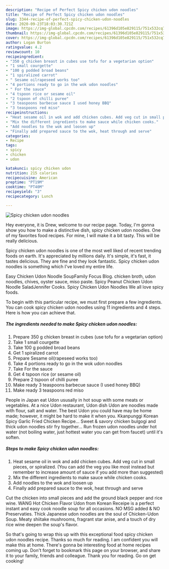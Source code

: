 ```yaml
---
description: "Recipe of Perfect Spicy chicken udon noodles"
title: "Recipe of Perfect Spicy chicken udon noodles"
slug: 3344-recipe-of-perfect-spicy-chicken-udon-noodles
date: 2020-09-23T18:03:30.721Z
image: https://img-global.cpcdn.com/recipes/61396d105e829115/751x532cq70/spicy-chicken-udon-noodles-recipe-main-photo.jpg
thumbnail: https://img-global.cpcdn.com/recipes/61396d105e829115/751x532cq70/spicy-chicken-udon-noodles-recipe-main-photo.jpg
cover: https://img-global.cpcdn.com/recipes/61396d105e829115/751x532cq70/spicy-chicken-udon-noodles-recipe-main-photo.jpg
author: Logan Burton
ratingvalue: 4.2
reviewcount: 10
recipeingredient:
- "350 g chicken breast in cubes use tofu for a vegetarian option"
- "1 small courgette"
- "100 g podded broad beans"
- "1 spiralized carrot"
- " Sesame oilrapeseed works too"
- "4 portions ready to go in the wok udon noodles"
- " For the sauce"
- "4 tspoon rice or sesame oil"
- "2 tspoon of chilli puree"
- "3 teaspoons barbecue sauce I used honey BBQ"
- "3 teaspoons red miso"
recipeinstructions:
- "Heat sesame oil in wok and add chicken cubes. Add veg cut in small pieces, or spiralized. (You can add the veg you like most instead but remember to increase amount of sauce if you add more than suggested)"
- "Mix the different ingredients to make sauce while chicken cooks."
- "Add noodles to the wok and loosen up"
- "Finally add prepared sauce to the wok, heat through and serve"
categories:
- Recipe
tags:
- spicy
- chicken
- udon

katakunci: spicy chicken udon 
nutrition: 215 calories
recipecuisine: American
preptime: "PT19M"
cooktime: "PT40M"
recipeyield: "3"
recipecategory: Lunch

---
```



![Spicy chicken udon noodles](https://img-global.cpcdn.com/recipes/61396d105e829115/751x532cq70/spicy-chicken-udon-noodles-recipe-main-photo.jpg)

Hey everyone, it is Drew, welcome to our recipe page. Today, I'm gonna show you how to make a distinctive dish, spicy chicken udon noodles. One of my favorites food recipes. For mine, I will make it a bit tasty. This will be really delicious.

Spicy chicken udon noodles is one of the most well liked of recent trending foods on earth. It's appreciated by millions daily. It's simple, it's fast, it tastes delicious. They are fine and they look fantastic. Spicy chicken udon noodles is something which I've loved my entire life.

Easy Chicken Udon Noodle SoupFamily Focus Blog. chicken broth, udon noodles, chives, oyster sauce, miso paste. Spicy Peanut Chicken Udon Noodle SaladJennifer Cooks. Spicy Chicken Udon Noodles We all love spicy foods.


To begin with this particular recipe, we must first prepare a few ingredients. You can cook spicy chicken udon noodles using 11 ingredients and 4 steps. Here is how you can achieve that.

<!--inarticleads1-->

##### The ingredients needed to make Spicy chicken udon noodles:

1. Prepare 350 g chicken breast in cubes (use tofu for a vegetarian option)
1. Take 1 small courgette
1. Take 100 g podded broad beans
1. Get 1 spiralized carrot
1. Prepare  Sesame oil(rapeseed works too)
1. Take 4 portions ready to go in the wok udon noodles
1. Take  For the sauce
1. Get 4 tspoon rice (or sesame oil)
1. Prepare 2 tspoon of chilli puree
1. Make ready 3 teaspoons barbecue sauce (I used honey BBQ)
1. Make ready 3 teaspoons red miso


People in Japan eat Udon ususally in hot soup with some meats or vegetables. At a nice Udon restaurant, Udon dish Udon are noodles made with flour, salt and water. The best Udon you could have may be home made; however, it might be hard to make it when you. Kkanpunggi Korean Spicy Garlic Fried Chicken Recipe… Sweet &amp; savory chicken bulgogi and thick udon noodles stir fry together… Run frozen udon noodles under hot water (not boiling water, just hottest water you can get from faucet) until it&#39;s soften. 

<!--inarticleads2-->

##### Steps to make Spicy chicken udon noodles:

1. Heat sesame oil in wok and add chicken cubes. Add veg cut in small pieces, or spiralized. (You can add the veg you like most instead but remember to increase amount of sauce if you add more than suggested)
1. Mix the different ingredients to make sauce while chicken cooks.
1. Add noodles to the wok and loosen up
1. Finally add prepared sauce to the wok, heat through and serve


Cut the chicken into small pieces and add the ground black pepper and rice wine. WANG Hot Chicken Flavor Udon from Korean Receipe is a perfect instant and easy cook noodle soup for all occasions. NO MSG added &amp; NO Preservaties. Thick Japanese udon noodles are the soul of Chicken-Udon Soup. Meaty shiitake mushrooms, fragrant star anise, and a touch of dry rice wine deepen the soup&#39;s flavor. 

So that's going to wrap this up with this exceptional food spicy chicken udon noodles recipe. Thanks so much for reading. I am confident you will make this at home. There's gonna be interesting food at home recipes coming up. Don't forget to bookmark this page on your browser, and share it to your family, friends and colleague. Thank you for reading. Go on get cooking!
